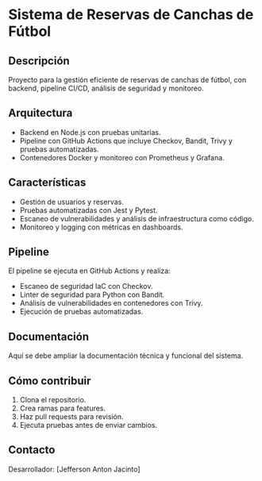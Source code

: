 # Sistema de Reservas de Canchas de Fútbol

## Descripción
Proyecto para la gestión eficiente de reservas de canchas de fútbol, con backend, pipeline CI/CD, análisis de seguridad y monitoreo.

## Arquitectura
- Backend en Node.js con pruebas unitarias.
- Pipeline con GitHub Actions que incluye Checkov, Bandit, Trivy y pruebas automatizadas.
- Contenedores Docker y monitoreo con Prometheus y Grafana.

## Características
- Gestión de usuarios y reservas.
- Pruebas automatizadas con Jest y Pytest.
- Escaneo de vulnerabilidades y análisis de infraestructura como código.
- Monitoreo y logging con métricas en dashboards.

## Pipeline
El pipeline se ejecuta en GitHub Actions y realiza:
- Escaneo de seguridad IaC con Checkov.
- Linter de seguridad para Python con Bandit.
- Análisis de vulnerabilidades en contenedores con Trivy.
- Ejecución de pruebas automatizadas.

## Documentación
Aquí se debe ampliar la documentación técnica y funcional del sistema.

## Cómo contribuir
1. Clona el repositorio.
2. Crea ramas para features.
3. Haz pull requests para revisión.
4. Ejecuta pruebas antes de enviar cambios.

## Contacto
Desarrollador: [Jefferson Anton Jacinto]
